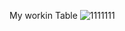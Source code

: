 My workin Table
![1111111](https://user-images.githubusercontent.com/43681870/88266966-d06c9280-ccd8-11ea-9d6d-efe709c29887.PNG)

